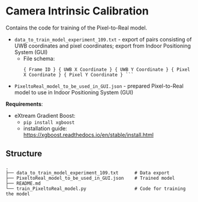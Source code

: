 # Camera Intrinsic Calibration

Contains the code for training of the Pixel-to-Real model.

- `data_to_train_model_experiment_109.txt` - export of pairs consisting of UWB coordinates and pixel coordinates; export from Indoor Positioning System (GUI)
    - File schema:
        ```
        { Frame ID } { UWB X Coordinate } { UWB Y Coordinate } { Pixel X Coordinate } { Pixel Y Coordinate } ```
- `PixeltoReal_model_to_be_used_in_GUI.json` - prepared Pixel-to-Real model to use in Indoor Positioning System (GUI)

**Requirements**:
- eXtream Gradient Boost:
    - `pip install xgboost`
    - installation guide: https://xgboost.readthedocs.io/en/stable/install.html

## Structure
```
.
├── data_to_train_model_experiment_109.txt      # Data export
├── PixeltoReal_model_to_be_used_in_GUI.json    # Trained model
├── README.md
└── train_PixeltoReal_model.py                  # Code for training the model
```